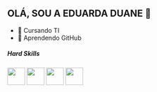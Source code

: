 ## OLÁ,  SOU A EDUARDA DUANE 👋


- 🔭 Cursando TI
- 🌱 Aprendendo GitHub
##### Hard Skills

<div style="display:inline_block">
<img src = "https://github.com/user-attachments/assets/efd95607-a990-48b7-9696-f23b973478f1" width = "40">
  <img src = "https://github.com/user-attachments/assets/d1af5293-106f-432f-af9a-46bf58e04f87" width = "40">
  <img src = "https://github.com/user-attachments/assets/1e5b5af2-5503-4773-a31a-53ee912a4a28" width = "40">
  <img src = "https://github.com/user-attachments/assets/7d65ee43-aa25-4331-9df1-a534ed635e09" width = "40">
</div>
